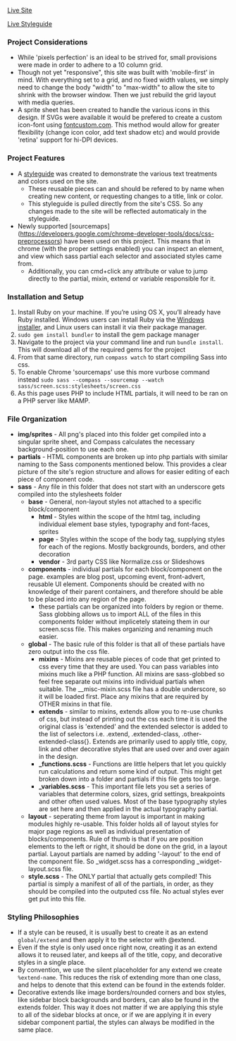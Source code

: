 [Live Site](http://nat.godbolt.me)

[Live Styleguide](http://nat.godbolt.me/styleguide.php)

### Project Considerations
* While 'pixels perfection' is an ideal to be strived for, small provisions were made in order to adhere to a 10 column grid.
* Though not yet "responsive", this site was built with 'mobile-first' in mind. With everything set to a grid, and no fixed width values, we simply need to change the body "width" to "max-width" to allow the site to shrink with the browser window. Then we just rebuild the grid layout with media queries.
* A sprite sheet has been created to handle the various icons in this design. If SVGs were available it would be prefered to create a custom icon-font using [fontcustom.com](http://fontcustom.com/). This method would allow for greater flexibility (change icon color, add text shadow etc) and would provide 'retina' support for hi-DPI devices.

### Project Features
* A [styleguide](http://nat.godbolt.me/styleguide.php) was created to demonstrate the various text treatments and colors used on the site.
    * These reusable pieces can and should be refered to by name when creating new content, or requesting changes to a title, link or color.
    * This styleguide is pulled directly from the site's CSS. So any changes made to the site will be reflected automaticaly in the styleguide.
* Newly supported [sourcemaps] (https://developers.google.com/chrome-developer-tools/docs/css-preprocessors) have been used on this project. This means that in chrome (with the proper settings enabled) you can inspect an element, and view which sass partial each selector and associated styles came from.
    * Additionally, you can cmd+click any attribute or value to jump directly to the partial, mixin, extend or variable responsible for it.

### Installation and Setup
1. Install Ruby on your machine. If you’re using OS X, you’ll already have Ruby installed. Windows users can install Ruby via the [Windows installer](http://rubyinstaller.org/downloads/), and Linux users can install it via their package manager.
2. ```sudo gem install bundler``` to install the gem package manager
3. Navigate to the project via your command line and run ```bundle install```. This will download all of the required gems for the project
4. From that same directory, run ```compass watch``` to start compiling Sass into css.
5. To enable Chrome 'sourcemaps' use this more vurbose command instead ```sudo sass --compass --sourcemap --watch sass/screen.scss:stylesheets/screen.css```
6. As this page uses PHP to include HTML partials, it will need to be ran on a PHP server like MAMP.

### File Organization
* **img/sprites** - All png's placed into this folder get compiled into a singular sprite sheet, and Compass calculates the necessary background-position to use each one.
* **partials** - HTML components are broken up into php partials with similar naming to the Sass components mentioned below. This provides a clear picture of the site's region structure and allows for easier editing of each piece of component code.
* **sass** - Any file in this folder that does not start with an underscore gets compiled into the stylesheets folder
    * **base** - General, non-layout styles not attached to a specific block/component
        * **html** - Styles within the scope of the html tag, including individual element base styles, typography and font-faces, sprites
        * **page** - Styles within the scope of the body tag, supplying styles for each of the regions. Mostly backgrounds, borders, and other decoration
        * **vendor** - 3rd party CSS like Normalize.css or Slideshows
    * **components** - individual partials for each block/component on the page. examples are blog post, upcoming event, front-advert, reusable UI element. Components should be created with no knowledge of their parent containers, and therefore should be able to be placed into any region of the page.
        * these partials can be organized into folders by region or theme. Sass globbing allows us to import ALL of the files in this components folder without implicetely stateing them in our screen.scss file. This makes organizing and renaming much easier.
    * **global** - The basic rule of this folder is that all of these partials have zero output into the css file.
        * **mixins** - Mixins are reusable pieces of code that get printed to css every time that they are used. You can pass variables into mixins much like a PHP function. All mixins are sass-globbed so feel free separate out mixins into individual partials when suitable. The __misc-mixin.scss file has a double underscore, so it will be loaded first. Place any mixins that are required by OTHER mixins in that file.
        * **extends** - similar to mixins, extends allow you to re-use chunks of css, but instead of printing out the css each time it is used the original class is 'extended' and the extended selector is added to the list of selectors i.e. .extend, .extended-class, .other-extended-class{}. Extends are primarily used to apply title, copy, link and other decorative styles that are used over and over again in the design.
        * **_functions.scss** - Functions are little helpers that let you quickly run calculations and return some kind of output. This might get broken down into a folder and partials if this file gets too large.
        * **_variables.scss** - This important file lets you set a series of variables that determine colors, sizes, grid settings, breakpoints and other often used values. Most of the base typography styles are set here and then applied in the actual typography partial.
    * **layout** - seperating theme from layout is important in making modules highly re-usable. This folder holds all of layout styles for major page regions as well as individual presentation of blocks/components. Rule of thumb is that if you are position elements to the left or right, it should be done on the grid, in a layout partial. Layout partials are named by adding '-layout' to the end of the component file. So _widget.scss has a corresponding _widget-layout.scss file.
    * **style.scss** - The ONLY partial that actually gets compiled! This partial is simply a manifest of all of the partials, in order, as they should be compiled into the outputed css file. No actual styles ever get put into this file.

### Styling Philosophies
* If a style can be reused, it is usually best to create it as an extend ```global/extend``` and then apply it to the selector with @extend.
* Even if the style is only used once right now, creating it as an extend allows it to reused later, and keeps all of the title, copy, and decorative styles in a single place.
* By convention, we use the silent placeholder for any extend we create ```%extend-name```. This reduces the risk of extending more than one class, and helps to denote that this extend can be found in the extends folder.
* Decorative extends like image borders/rounded corners and box styles, like sidebar block backgrounds and borders, can also be found in the extends folder. This way it does not matter if we are applying this style to all of the sidebar blocks at once, or if we are applying it in every sidebar component partial, the styles can always be modified in the same place.
